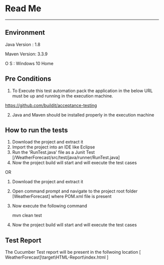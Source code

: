 # Read Me
-------------------------------------------------------

Environment
-----------------------
Java Version : 1.8

Maven Version: 3.3.9

O S          : Windows 10 Home



Pre Conditions
-----------------------

1. To Execute this test automation pack the application in the below URL must be up and running in the execution machine.

https://github.com/buildit/acceptance-testing

2. Java and Maven should be installed properly in the execution machine

How to run the tests
-----------------------
1. Download the project and extract it
2. Import the project into an IDE like Eclipse
3. Run the 'RunTest.java' file as a Junit Test [/WeatherForecast/src/test/java/runner/RunTest.java]
4. Now the project build will start and will execute the test cases

OR

1. Download the project and extract it
2. Open command prompt and navigate to the project root folder [WeatherForecast] where POM.xml file is present
3. Now execute the following command

	mvn clean test
	
4. Now the project build will start and will execute the test cases


Test Report
-----------------------
The Cucumber Test report will be present in the follwoing location
	[ WeatherForecast]\target\HTML-Report\index.html ]
